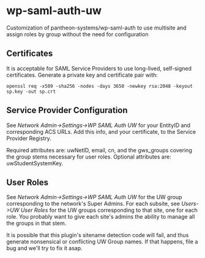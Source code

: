 # wp-saml-auth-uw
Customization of pantheon-systems/wp-saml-auth to use multisite and assign roles by group without the need for configuration


## Certificates
It is acceptable for SAML Service Providers to use long-lived, self-signed certificates. 
Generate a private key and certificate pair with:

    openssl req -x509 -sha256 -nodes -days 3650 -newkey rsa:2048 -keyout sp.key -out sp.crt

## Service Provider Configuration
See _Network Admin->Settings->WP SAML Auth UW_ for your EntityID and corresponding ACS URLs. 
Add this info, and your certificate, to the Service Provider Registry.

Required attributes are: uwNetID, email, cn, and the gws_groups covering the group stems necessary for user roles.
Optional attributes are: uwStudentSystemKey.

## User Roles
See _Network Admin->Settings->WP SAML Auth UW_ for the UW group corresponding to the network's Super Admins.
For each subsite, see _Users->UW User Roles_ for the UW groups corresponding to that site, one for each role.
You probably want to give each site's admins the ability to manage all the groups in that stem.

It is possible that this plugin's sitename detection code will fail, and thus generate nonsensical or conflicting UW Group names.
If that happens, file a bug and we'll try to fix it asap.
